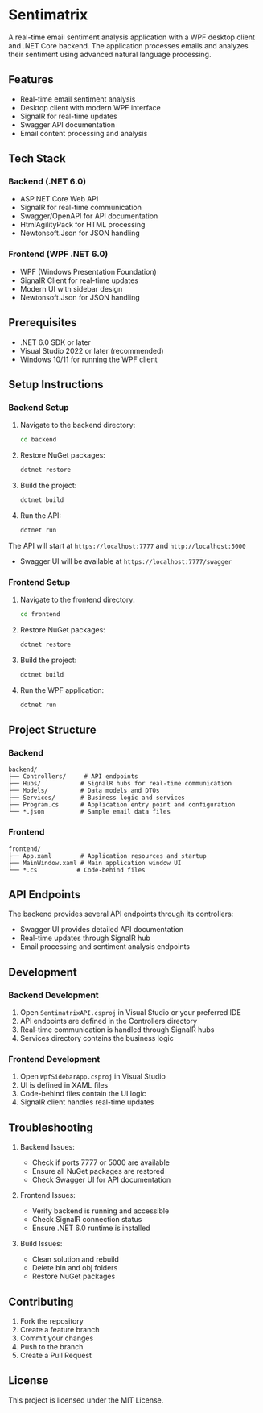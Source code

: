 # Sentimatrix

A real-time email sentiment analysis application with a WPF desktop client and .NET Core backend. The application processes emails and analyzes their sentiment using advanced natural language processing.

## Features

- Real-time email sentiment analysis
- Desktop client with modern WPF interface
- SignalR for real-time updates
- Swagger API documentation
- Email content processing and analysis

## Tech Stack

### Backend (.NET 6.0)
- ASP.NET Core Web API
- SignalR for real-time communication
- Swagger/OpenAPI for API documentation
- HtmlAgilityPack for HTML processing
- Newtonsoft.Json for JSON handling

### Frontend (WPF .NET 6.0)
- WPF (Windows Presentation Foundation)
- SignalR Client for real-time updates
- Modern UI with sidebar design
- Newtonsoft.Json for JSON handling

## Prerequisites

- .NET 6.0 SDK or later
- Visual Studio 2022 or later (recommended)
- Windows 10/11 for running the WPF client

## Setup Instructions

### Backend Setup

1. Navigate to the backend directory:
   ```bash
   cd backend
   ```

2. Restore NuGet packages:
   ```bash
   dotnet restore
   ```

3. Build the project:
   ```bash
   dotnet build
   ```

4. Run the API:
   ```bash
   dotnet run
   ```

The API will start at `https://localhost:7777` and `http://localhost:5000`
- Swagger UI will be available at `https://localhost:7777/swagger`

### Frontend Setup

1. Navigate to the frontend directory:
   ```bash
   cd frontend
   ```

2. Restore NuGet packages:
   ```bash
   dotnet restore
   ```

3. Build the project:
   ```bash
   dotnet build
   ```

4. Run the WPF application:
   ```bash
   dotnet run
   ```

## Project Structure

### Backend
```
backend/
├── Controllers/     # API endpoints
├── Hubs/           # SignalR hubs for real-time communication
├── Models/         # Data models and DTOs
├── Services/       # Business logic and services
├── Program.cs      # Application entry point and configuration
└── *.json          # Sample email data files
```

### Frontend
```
frontend/
├── App.xaml        # Application resources and startup
├── MainWindow.xaml # Main application window UI
└── *.cs           # Code-behind files
```

## API Endpoints

The backend provides several API endpoints through its controllers:
- Swagger UI provides detailed API documentation
- Real-time updates through SignalR hub
- Email processing and sentiment analysis endpoints

## Development

### Backend Development
1. Open `SentimatrixAPI.csproj` in Visual Studio or your preferred IDE
2. API endpoints are defined in the Controllers directory
3. Real-time communication is handled through SignalR hubs
4. Services directory contains the business logic

### Frontend Development
1. Open `WpfSidebarApp.csproj` in Visual Studio
2. UI is defined in XAML files
3. Code-behind files contain the UI logic
4. SignalR client handles real-time updates

## Troubleshooting

1. Backend Issues:
   - Check if ports 7777 or 5000 are available
   - Ensure all NuGet packages are restored
   - Check Swagger UI for API documentation

2. Frontend Issues:
   - Verify backend is running and accessible
   - Check SignalR connection status
   - Ensure .NET 6.0 runtime is installed

3. Build Issues:
   - Clean solution and rebuild
   - Delete bin and obj folders
   - Restore NuGet packages

## Contributing

1. Fork the repository
2. Create a feature branch
3. Commit your changes
4. Push to the branch
5. Create a Pull Request

## License

This project is licensed under the MIT License.

